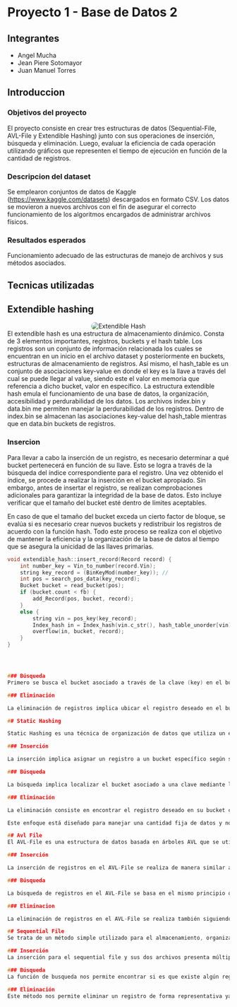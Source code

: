 
# Proyecto 1 - Base de Datos 2

## Integrantes 
- Angel Mucha
- Jean Piere Sotomayor
- Juan Manuel Torres

## Introduccion

### Objetivos del proyecto
El proyecto consiste en crear tres estructuras de datos (Sequential-File, AVL-File y Extendible Hashing) junto con sus operaciones de inserción, búsqueda y eliminación. Luego, evaluar la eficiencia de cada operación utilizando gráficos que representen el tiempo de ejecución en función de la cantidad de registros.

### Descripcion del dataset
Se emplearon conjuntos de datos de Kaggle (https://www.kaggle.com/datasets) descargados en formato CSV. Los datos se movieron a nuevos archivos con el fin de asegurar el correcto funcionamiento de los algoritmos encargados de administrar archivos físicos.

### Resultados esperados
Funcionamiento adecuado de las estructuras de manejo de archivos y sus métodos asociados.

## Tecnicas utilizadas

## Extendible hashing 
<div align="center">
  <img src="https://media.geeksforgeeks.org/wp-content/uploads/20190803103835/hash11.png" alt="Extendible Hash" style="border-radius: 15px;">
</div>
El extendible hash es una estructura de almacenamiento dinámico. Consta de 3 elementos importantes, registros, buckets y el hash table. Los registros son un conjunto de información relacionada los cuales se encuentran en un inicio en el archivo dataset y posteriormente en buckets, estructuras de almacenamiento de registros. Así mismo, el hash_table es un conjunto de asociaciones key-value en donde el key es la llave a través del cual se puede llegar al value, siendo este el valor en memoria que referencia a dicho bucket, valor en específico.  La estructura extendible hash emula el funcionamiento de una base de datos, la organización, accesibilidad y perdurabilidad de los datos. Los archivos index.bin y data.bin me permiten manejar la perdurabilidad de los registros. Dentro de index.bin se almacenan las asociaciones key-value del hash_table mientras que en data.bin buckets de registros.

### Insercion
Para llevar a cabo la inserción de un registro, es necesario determinar a qué bucket pertenecerá en función de su llave. Esto se logra a través de la búsqueda del índice correspondiente para el registro. Una vez obtenido el índice, se procede a realizar la inserción en el bucket apropiado. Sin embargo, antes de insertar el registro, se realizan comprobaciones adicionales para garantizar la integridad de la base de datos. Esto incluye verificar que el tamaño del bucket esté dentro de límites aceptables.

En caso de que el tamaño del bucket exceda un cierto factor de bloque, se evalúa si es necesario crear nuevos buckets y redistribuir los registros de acuerdo con la función hash. Todo este proceso se realiza con el objetivo de mantener la eficiencia y la organización de la base de datos al tiempo que se asegura la unicidad de las llaves primarias.
```cpp
void extendible_hash::insert_record(Record record) {
    int number_key = Vin_to_number(record.Vin);
    string key_record = (BinKeyMod(number_key)); // 
    int pos = search_pos_data(key_record);
    Bucket bucket = read_bucket(pos);
    if (bucket.count < fb) {
        add_Record(pos, bucket, record);
    }
    else {
        string vin = pos_key(key_record);
        Index_hash in = Index_hash(vin.c_str(), hash_table_unorder[vin].first);
        overflow(in, bucket, record);
    }
}




### Búsqueda
Primero se busca el bucket asociado a través de la clave (key) en el bucket principal. Si no se encuentra en el bucket principal, se itera en los buckets siguientes (bucket.nextbucket) hasta encontrar el registro deseado.

### Eliminación

La eliminación de registros implica ubicar el registro deseado en el bucket correspondiente y reemplazarlo por el último registro del mismo, actualizando el tamaño del bucket.

## Static Hashing

Static Hashing es una técnica de organización de datos que utiliza un esquema fijo de división de registros en buckets predefinidos.

### Inserción

La inserción implica asignar un registro a un bucket específico según su clave, utilizando una función de hash. Si el bucket está lleno, se pueden tomar medidas como reorganizar la estructura o implementar técnicas de resolución de colisiones.

### Búsqueda

La búsqueda implica localizar el bucket asociado a una clave mediante la función de hash y buscar el registro dentro de ese bucket. En caso no estar ahi validar el anexado a este.

### Eliminación

La eliminación consiste en encontrar el registro deseado en su bucket correspondiente y eliminarlo, actualizando si es necesario la organización del bucket.

Este enfoque está diseñado para manejar una cantidad fija de datos y no se ajusta de forma dinámica como en otros métodos como Extendible Hashing.

## Avl File
El AVL-File es una estructura de datos basada en árboles AVL que se utiliza para almacenar y gestionar registros. Esta estructura combina las propiedades de los árboles AVL (árboles binarios de búsqueda balanceados) con archivos binarios para lograr una organización eficiente de los registros y operaciones de búsqueda, inserción y eliminación.

### Inserción

La inserción de registros en el AVL-File se realiza de manera similar a la inserción en un árbol AVL convencional. Cada registro se inserta en el árbol según un criterio de orden, que generalmente está basado en una clave única, como un valor hash o un identificador único. Durante la inserción, el árbol se reorganiza automáticamente para mantener su propiedad de equilibrio (balance). Si la inserción desequilibra el árbol, se realizan rotaciones para restaurar el equilibrio.

### Búsqueda

La búsqueda de registros en el AVL-File se basa en el mismo principio que la búsqueda en un árbol AVL estándar. Se busca el registro deseado siguiendo el criterio de orden de la clave y realizando comparaciones. La ventaja del AVL-File radica en su capacidad para realizar búsquedas eficientes gracias a la estructura balanceada del árbol.

### Eliminacion

La eliminación de registros en el AVL-File se realiza también siguiendo el principio de un árbol AVL. Se busca el registro a eliminar, se realiza la eliminación y se restaura el equilibrio del árbol mediante rotaciones si es necesario.

## Sequential File
Se trata de un método simple utilizado para el almacenamiento, organización y gestión de datos mediante dos archivos primarios conectados con variables de apunte. Los datos se almacenan en forma secuencial en formato binario, de tal forma que, el registro de datos siempre será continuo y ordenado de menor a mayor según lo programado. 

### Inserción
La inserción para el sequential file y sus dos archivos presenta múltiples casos que deben ser analizados con anterioridad. Se recibe un registro el cual deberá posicionarse donde corresponda según su valor Key. En caso este valor sea menor que los valores ya insertados en el archivo principal, deberá utilizarse un archivo auxiliar con tamaño limitado, esto sin perder el registro anterior y el siguiente al insertado. Cuando el tamaño del archivo auxiliar exceda, se realizará una actualización en el achivo principal con todos los registros ya ordenados secuencialmente.

### Búsqueda
La función de busqueda nos permite encontrar si es que existe algún registro que coincidan con el valor dado o este no se encuentra en la data actual. 

### Eliminación
Este método nos permite eliminar un registro de forma representativa ya que realmente se hace un cambio de estado. Esto permite saltar el registro ya que ya no habría ningun registro que apunte al eliminado como siguiente. 
